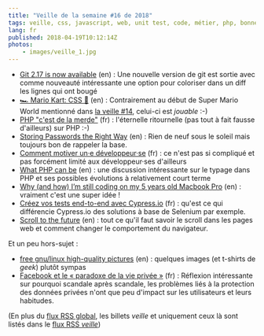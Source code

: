 ```yaml
---
title: "Veille de la semaine #16 de 2018"
tags: veille, css, javascript, web, unit test, code, métier, php, bonnes pratiques, sécurité, git, outil
lang: fr
published: 2018-04-19T10:12:14Z
photos:
    - images/veille_1.jpg
---
```

* [Git 2.17 is now available](https://blog.github.com/2018-04-05-git-217-released/) (en)&nbsp;: Une nouvelle version de git est sortie avec comme nouveauté intéressante une option pour coloriser dans un diff les lignes qui ont bougé
* [🏎 Mario Kart: CSS 🏁](https://codeburst.io/mario-kart-css-7572bd2ce608) (en)&nbsp;: Contrairement au début de Super Mario World mentionné dans [la veille #14](/post/veille-semaine-14-2018/), celui-ci est *jouable* :-)
* [PHP "c'est de la merde"](https://www.grafikart.fr/tutoriels/php/php-langage-merde-1001) (fr)&nbsp;: l'éternelle ritournelle (pas tout à fait fausse d'ailleurs) sur PHP :-)
* [Storing Passwords the Right Way](https://engagedphp.com/2018/03/storing-passwords-the-right-way/) (en)&nbsp;: Rien de neuf sous le soleil mais toujours bon de rappeler la base.
* [Comment motiver un·e développeur·se](https://blog.humancoders.com/comment-motiver-un%c2%b7e-developpeur%c2%b7se-2364/) (fr)&nbsp;: ce n'est pas si compliqué et pas forcément limité aux développeur·ses d'ailleurs
* [What PHP can be](https://www.stitcher.io/blog/what-php-can-be) (en)&nbsp;: une discussion intéressante sur le typage dans PHP et ses possibles évolutions à relativement court terme
* [Why (and how) I’m still coding on my 5 years old Macbook Pro](https://medium.com/@yannickgouez/why-and-how-im-still-coding-on-my-5-years-old-macbook-pro-5671d34d5ea3) (en)&nbsp;: vraiment c'est une super idée !
* [Créez vos tests end-to-end avec Cypress.io](https://blog.netapsys.fr/creez-vos-tests-end-to-end-avec-cypress-io/) (fr)&nbsp;: qu'est ce qui différencie Cypress.io des solutions à base de Selenium par exemple.
* [Scroll to the future](https://evilmartians.com/chronicles/scroll-to-the-future-modern-javascript-css-scrolling-implementations) (en)&nbsp;: tout ce qu'il faut savoir le scroll dans les pages web et comment changer le comportement du navigateur.

Et un peu hors-sujet&nbsp;:

* [free gnu/linux high-quality pictures](https://linux.pictures/) (en)&nbsp;: quelques images (et t-shirts de *geek*) plutôt sympas
* [Facebook et le « paradoxe de la vie privée »](https://theconversation.com/facebook-et-le-paradoxe-de-la-vie-privee-94684) (fr)&nbsp;: Réflexion intéressante sur pourquoi scandale après scandale, les problèmes liés à la protection des données privées n'ont que peu d'impact sur les utilisateurs et leurs habitudes.

(En plus du [flux RSS global](/rss.xml), les billets *veille*
et uniquement ceux là sont listés dans le [flux RSS *veille*](/rss/veille.xml))
